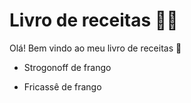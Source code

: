 # Livro de receitas :woman_cook:

Olá! Bem vindo ao meu livro de receitas :wave:

- Strogonoff de frango

- Fricassê de frango

  
